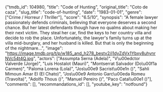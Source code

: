{"tmdb_id": 104980, "title": "Code of Hunting", "original_title": "Coto de caza", "slug_title": "code-of-hunting", "date": "1983-01-01", "genre": ["Crime / Horreur / Thriller"], "score": "6.5/10", "synopsis": "A female lawyer passionately defends criminals, believing that everyone deserves a second chance. But her latest defendants though have no qualms about making her their next victim. They steal her car, find the keys to her country villa and decide to rob the place. Unfortunately, the lawyer's family turns up at the villa mid-burglary, and her husband is killed. But that is only the beginning of the nightmare...", "image": "https://image.tmdb.org/t/p/w185_and_h278_bestv2/j1dyZdVx1Ybxy8uhynrNVc54t4Q.jpg", "actors": ["Assumpta Serna (Adela)", "V\u00edctor Valverde (Jorge)", "Luis Hostalot (Mauri)", "Montserrat Salvador (Do\u00f1a Carmen)", "Paloma Lorena (Lola)", "Jos\u00e9 Sacrist\u00e1n ()", "Sahli Mimoun Amar El (El Chato)", "Jos\u00e9 Antonio Garc\u00eda Romeu (Travolta)", "Adolfo Thous ()", "Manuel Pereiro ()", "Paco Catal\u00e1 ()"], "comments": [], "recommandations_id": [], "youtube_key": "notfound"}